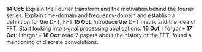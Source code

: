 **14 Oct**: Explain the Fourier transform and the motivation behind the fourier series. Explain time-domain and frequency-domain and establish a definition for the DFT, FFT
**15 Oct**: Introduce the DFT matrix and the idea of FFT. Start looking into signal processing  applications.
**16 Oct**: I forgor 💀 
**17 Oct**: I forgor 💀
**18 Oct**: read 2 papers about the history of the FFT, found a mentioning of discrete convolutions.